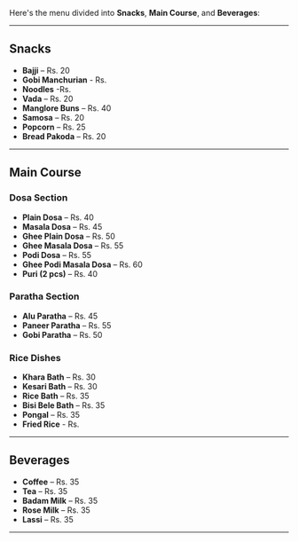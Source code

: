 Here's the menu divided into **Snacks**, **Main Course**, and **Beverages**:

---

## **Snacks**  
- **Bajji** – Rs. 20 
- **Gobi Manchurian** - Rs.
- **Noodles** -Rs.   
- **Vada** – Rs. 20  
- **Manglore Buns** – Rs. 40  
- **Samosa** – Rs. 20  
- **Popcorn** – Rs. 25  
- **Bread Pakoda** – Rs. 20  
  
---

## **Main Course**  

### **Dosa Section**  
- **Plain Dosa** – Rs. 40  
- **Masala Dosa** – Rs. 45  
- **Ghee Plain Dosa** – Rs. 50  
- **Ghee Masala Dosa** – Rs. 55  
- **Podi Dosa** – Rs. 55  
- **Ghee Podi Masala Dosa** – Rs. 60
- **Puri (2 pcs)** – Rs. 40 

### **Paratha Section**  
- **Alu Paratha** – Rs. 45  
- **Paneer Paratha** – Rs. 55  
- **Gobi Paratha** – Rs. 50  

### **Rice Dishes**  
- **Khara Bath** – Rs. 30  
- **Kesari Bath** – Rs. 30  
- **Rice Bath** – Rs. 35  
- **Bisi Bele Bath** – Rs. 35 
- **Pongal** – Rs. 35  
- **Fried Rice** - Rs.    

---

## **Beverages**  
- **Coffee** – Rs. 35  
- **Tea** – Rs. 35  
- **Badam Milk** – Rs. 35  
- **Rose Milk** – Rs. 35  
- **Lassi** – Rs. 35  

---
